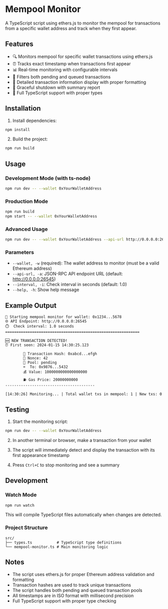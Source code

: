 # Mempool Monitor

A TypeScript script using ethers.js to monitor the mempool for transactions from a specific wallet address and track when they first appear.

## Features

- 🔍 Monitors mempool for specific wallet transactions using ethers.js
- ⏰ Tracks exact timestamp when transactions first appear
- 📊 Real-time monitoring with configurable intervals
- 🎯 Filters both pending and queued transactions
- 📝 Detailed transaction information display with proper formatting
- 🛑 Graceful shutdown with summary report
- 🔧 Full TypeScript support with proper types

## Installation

1. Install dependencies:
```bash
npm install
```

2. Build the project:
```bash
npm run build
```

## Usage

### Development Mode (with ts-node)
```bash
npm run dev -- --wallet 0xYourWalletAddress
```

### Production Mode
```bash
npm run build
npm start -- --wallet 0xYourWalletAddress
```

### Advanced Usage
```bash
npm run dev -- --wallet 0xYourWalletAddress --api-url http://0.0.0.0:26545 --interval 0.5
```

### Parameters

- `--wallet, -w` (required): The wallet address to monitor (must be a valid Ethereum address)
- `--api-url, -a`: JSON-RPC API endpoint URL (default: http://0.0.0.0:26545)
- `--interval, -i`: Check interval in seconds (default: 1.0)
- `--help, -h`: Show help message

## Example Output

```
🚀 Starting mempool monitor for wallet: 0x1234...5678
🌐 API Endpoint: http://0.0.0.0:26545
⏱️  Check interval: 1.0 seconds
============================================================

🆕 NEW TRANSACTION DETECTED!
⏰ First seen: 2024-01-15 14:30:25.123

        📄 Transaction Hash: 0xabcd...efgh
        🔢 Nonce: 42
        📍 Pool: pending
        ➡️  To: 0x9876...5432
        💰 Value: 1000000000000000000
        ⛽ Gas Price: 20000000000
----------------------------------------

[14:30:26] Monitoring... | Total wallet txs in mempool: 1 | New txs: 0
```

## Testing

1. Start the monitoring script:
```bash
npm run dev -- --wallet 0xYourWalletAddress
```

2. In another terminal or browser, make a transaction from your wallet

3. The script will immediately detect and display the transaction with its first appearance timestamp

4. Press `Ctrl+C` to stop monitoring and see a summary

## Development

### Watch Mode
```bash
npm run watch
```

This will compile TypeScript files automatically when changes are detected.

### Project Structure
```
src/
├── types.ts           # TypeScript type definitions
└── mempool-monitor.ts # Main monitoring logic
```

## Notes

- The script uses ethers.js for proper Ethereum address validation and formatting
- Transaction hashes are used to track unique transactions
- The script handles both pending and queued transaction pools
- All timestamps are in ISO format with millisecond precision
- Full TypeScript support with proper type checking
